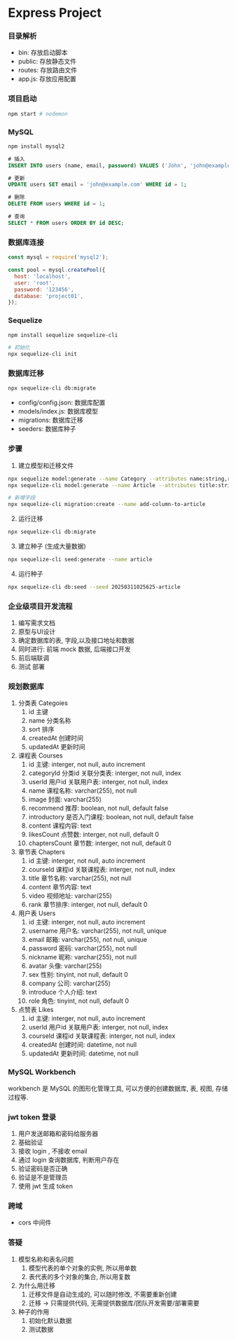 # Express Project

### 目录解析

- bin: 存放启动脚本
- public: 存放静态文件
- routes: 存放路由文件
- app.js: 存放应用配置

### 项目启动

```bash
npm start # nodemon
```

### MySQL

```bash
npm install mysql2
```

```sql
# 插入
INSERT INTO users (name, email, password) VALUES ('John', 'john@example.com', 'password123');

# 更新
UPDATE users SET email = 'john@example.com' WHERE id = 1;

# 删除
DELETE FROM users WHERE id = 1;

# 查询
SELECT * FROM users ORDER BY id DESC;
```

### 数据库连接

```js
const mysql = require('mysql2');

const pool = mysql.createPool({
  host: 'localhost',
  user: 'root',
  password: '123456',
  database: 'project01',
});
```

### Sequelize

```bash
npm install sequelize sequelize-cli

# 初始化
npx sequelize-cli init
```

### 数据库迁移

```bash
npx sequelize-cli db:migrate
```

- config/config.json: 数据库配置
- models/index.js: 数据库模型
- migrations: 数据库迁移
- seeders: 数据库种子


### 步骤

1. 建立模型和迁移文件

```bash
npx sequelize model:generate --name Category --attributes name:string,rank:integer
npx sequelize-cli model:generate --name Article --attributes title:string,content:text

# 新增字段
npx sequelize-cli migration:create --name add-column-to-article
```

2. 运行迁移

```bash
npx sequelize-cli db:migrate
```

3. 建立种子 (生成大量数据)

```bash
npx sequelize-cli seed:generate --name article
```

4. 运行种子

```bash
npx sequelize-cli db:seed --seed 20250311025625-article
```





### 企业级项目开发流程

1. 编写需求文档
2. 原型与UI设计
3. 确定数据库的表, 字段,以及接口地址和数据
4. 同时进行: 前端 mock 数据, 后端接口开发
5. 前后端联调
6. 测试 部署



### 规划数据库

1. 分类表 Categoies
   1. id 主键
   2. name 分类名称
   3. sort 排序
   4. createdAt 创建时间
   5. updatedAt 更新时间
2. 课程表 Courses
   1. id 主键: interger, not null, auto increment
   2. categoryId 分类id 关联分类表: interger, not null, index
   3. userId 用户id 关联用户表: interger, not null, index
   4. name 课程名称: varchar(255), not null
   5. image 封面: varchar(255)
   6. recommend 推荐: boolean, not null, default false
   7. introductory 是否入门课程: boolean, not null, default false
   8. content 课程内容: text
   9. likesCount 点赞数: interger, not null, default 0
   10. chaptersCount 章节数: interger, not null, default 0
3. 章节表 Chapters
   1. id 主键: interger, not null, auto increment
   2. courseId 课程id 关联课程表: interger, not null, index
   3. title 章节名称: varchar(255), not null
   4. content 章节内容: text
   5. video 视频地址: varchar(255)
   6. rank 章节排序: interger, not null, default 0
4. 用户表 Users
   1. id 主键: interger, not null, auto increment
   2. username 用户名: varchar(255), not null, unique
   3. email 邮箱: varchar(255), not null, unique
   4. password 密码: varchar(255), not null
   5. nickname 昵称: varchar(255), not null
   6. avatar 头像: varchar(255)
   7. sex 性别: tinyint, not null, default 0
   8. company 公司: varchar(255)
   9. introduce 个人介绍: text
   10. role 角色: tinyint, not null, default 0
5. 点赞表 Likes
   1. id 主键: interger, not null, auto increment
   2. userId 用户id 关联用户表: interger, not null, index
   3. courseId 课程id 关联课程表: interger, not null, index
   4. createdAt 创建时间: datetime, not null
   5. updatedAt 更新时间: datetime, not null


### MySQL Workbench 

workbench 是 MySQL 的图形化管理工具, 可以方便的创建数据库, 表, 视图, 存储过程等.


### jwt token 登录

1. 用户发送邮箱和密码给服务器
2. 基础验证
3. 接收 login , 不接收 email
4. 通过 login 查询数据库, 判断用户存在
5. 验证密码是否正确
6. 验证是不是管理员
7. 使用 jwt 生成 token


### 跨域

- cors 中间件

### 答疑

1. 模型名称和表名问题
   1. 模型代表的单个对象的实例, 所以用单数
   2. 表代表的多个对象的集合, 所以用复数
2. 为什么用迁移
   1. 迁移文件是自动生成的, 可以随时修改, 不需要重新创建
   2. 迁移 -> 只需提供代码, 无需提供数据库/团队开发需要/部署需要
3. 种子的作用
   1. 初始化默认数据
   2. 测试数据